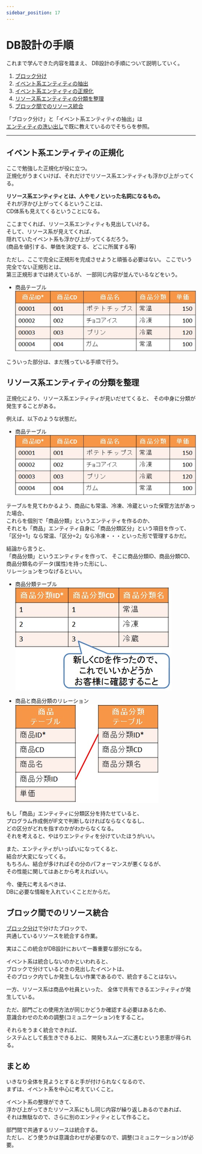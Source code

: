 ```yaml
---
sidebar_position: 17
---
```


# DB設計の手順

これまで学んできた内容を踏まえ、
DB設計の手順について説明していく。

1. [ブロック分け](#ブロック分け)
1. [イベント系エンティティの抽出](#イベント系エンティティの抽出)
1. [イベント系エンティティの正規化](#イベント系エンティティの正規化)
1. [リソース系エンティティの分類を整理](#リソース系エンティティの分類を整理)
1. [ブロック間でのリソース統合](#ブロック間でのリソース統合)

「ブロック分け」と「イベント系エンティティの抽出」は  
[エンティティの洗い出し](db_design_guideline.md)で既に教えているのでそちらを参照。

---

## イベント系エンティティの正規化

ここで勉強した正規化が役に立つ。  
正規化がうまくいけば、それだけでリソース系エンティティも浮かび上がってくる。

**リソース系エンティティとは、人やモノといった名詞になるもの。**  
それが浮かび上がってくるということは、  
CD体系も見えてくるということになる。

ここまでくれば、リソース系エンティティも見出していける。  
そして、リソース系が見えてくれば、  
隠れていたイベント系も浮かび上がってくるだろう。  
(商品を値引する、単価を決定する、どこに所属する等)

ただし、ここで完全に正規形を完成させようと頑張る必要はない。
ここでいう完全でない正規形とは、  
第三正規形までは終えているが、
一部同じ内容が並んでいるなどをいう。  
- 商品テーブル  
![example-candystore-items](./images/example-candystore-items.jpg)

こういった部分は、まだ残っている手順で行う。

## リソース系エンティティの分類を整理

正規化により、リソース系エンティティが見いだせてくると、
その中身に分類が発生することがある。

例えば、以下のような状態だ。
- 商品テーブル  
![example-candystore-items](./images/example-candystore-items.jpg)

テーブルを見てわかるよう、商品にも常温、冷凍、冷蔵といった保管方法があった場合、  
これらを個別で「商品分類」というエンティティを作るのか、  
それとも「商品」エンティティ自身に「商品分類区分」という項目を作って、  
「区分=1」なら常温、「区分=2」なら冷凍・・・といった形で管理するかだ。

結論から言うと、  
「商品分類」というエンティティを作って、
そこに商品分類ID、商品分類CD、商品分類名のデータ(属性)を持った形にし、  
リレーションをつなげるといい。  
- 商品分類テーブル  
![example-candystore-itemclassification](./images/example-candystore-itemclassification.jpg)

- 商品と商品分類のリレーション  
![example-candystore-items](./images/example-candystore-itemrelation.jpg)

もし「商品」エンティティに分類区分を持たせていると、  
プログラム作成側がIF文で判断しなければならなくなるし、  
どの区分がどれを指すのかがわからなくなる。  
それを考えると、やはりエンティティを分けていたほうがいい。

また、エンティティがいっぱいになってくると、  
結合が大変になってくる。  
もちろん、結合が多ければその分のパフォーマンスが悪くなるが、  
その性能に関してはあとから考えればいい。

今、優先に考えるべきは、  
DBに必要な情報を入れていくことだからだ。

## ブロック間でのリソース統合

[ブロック分け](#ブロック分け)で分けたブロックで、  
共通しているリソースを統合する作業。

実はここの統合がDB設計において一番重要な部分になる。

イベント系は統合しないのかといわれると、  
ブロックで分けているときの見出したイベントは、  
そのブロック内でしか発生しない作業であるので、統合することはない。

一方、リソース系は商品や社員といった、
全体で共有できるエンティティが発生している。

ただ、部門ごとの使用方法が同じかどうか確認する必要はあるため、  
意識合わせのための調整(コミュニケーション)をすること。

それらをうまく統合できれば、  
システムとして長生きできる上に、
開発もスムーズに進むという恩恵が得られる。

## まとめ

いきなり全体を見ようとすると手が付けられなくなるので、  
まずは、イベント系を中心に考えていくこと。  

イベント系の整理ができて、  
浮かび上がってきたリソース系にもし同じ内容が繰り返しあるのであれば、  
それは無駄なので、さらに別のエンティティとして作ること。

部門間で共通するリソースは統合する。  
ただし、どう使うかは意識合わせが必要なので、調整(コミュニケーション)が必要。
